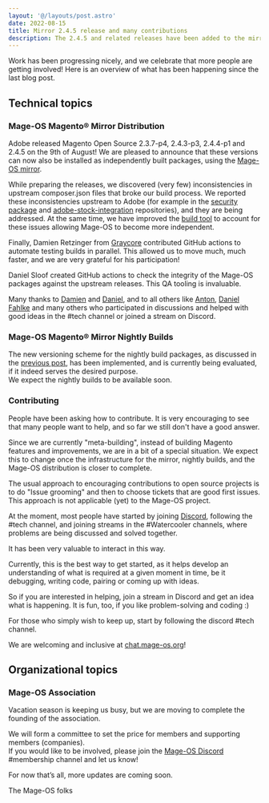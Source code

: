 ```yaml
---
layout: '@/layouts/post.astro'
date: 2022-08-15
title: Mirror 2.4.5 release and many contributions
description: The 2.4.5 and related releases have been added to the mirror repositories and a lot of progress has been made, thanks to many contributions.  
---
```


Work has been progressing nicely, and we celebrate that more people are getting involved! Here is an overview of what has been happening since the last blog post.

## Technical topics

### Mage-OS Magento® Mirror Distribution

Adobe released Magento Open Source 2.3.7-p4, 2.4.3-p3, 2.4.4-p1 and 2.4.5 on the 9th of August!
We are pleased to announce that these versions can now also be installed as independently built packages, using the [Mage-OS mirror](https://mirror.mage-os.org).

While preparing the releases, we discovered (very few) inconsistencies in upstream composer.json files that broke our build process.
We reported these inconsistencies upstream to Adobe (for example in the [security package](https://github.com/magento/security-package/issues/321) and [adobe-stock-integration](https://github.com/magento/adobe-stock-integration/pull/1872) repositories), and they are being addressed. At the same time, we have improved the [build tool](https://github.com/mage-os/generate-mirror-repo-js) to account for these issues  allowing Mage-OS to become more independent.

Finally, Damien Retzinger from [Graycore](https://www.graycore.io/) contributed GitHub actions to automate testing builds in parallel. This allowed us to move much, much faster, and we are very grateful for his participation!

Daniel Sloof created GitHub actions to check the integrity of the Mage-OS packages against the upstream releases. This QA tooling is invaluable.

Many thanks to [Damien](https://github.com/damienwebdev) and [Daniel](https://github.com/danslo), and to all others like [Anton](https://github.com/speedupmate), [Daniel Fahlke](https://github.com/flyingmana) and many others who participated in discussions and helped with good ideas in the #tech channel or joined a stream on Discord.


### Mage-OS Magento® Mirror Nightly Builds

The new versioning scheme for the nightly build packages, as discussed in the [previous post](https://mage-os.org/blog/mage-os-update-2022-week-30), has been implemented, and is currently being evaluated, if it indeed serves the desired purpose.  
We expect the nightly builds to be available soon.


### Contributing

People have been asking how to contribute. It is very encouraging to see that many people want to help, and so far we still don't have a good answer.

Since we are currently  "meta-building", instead of building Magento features and improvements, we are in  a bit of a special situation. We expect this to change once the infrastructure for the mirror, nightly builds, and the Mage-OS distribution is closer to complete.

The usual approach to encouraging contributions to open source projects is to do "Issue grooming" and then to choose tickets that are good first issues. This approach is not applicable (yet) to the Mage-OS project.

At the moment, most people  have started by joining [Discord](http://chat.mage-os.org), following the  #tech channel, and joining streams in the #Watercooler channels, where problems are being discussed and solved together.

It has been very valuable to interact in this way.

Currently,  this is  the best way to get started, as it helps develop an understanding of what is required at a given moment in time, be it debugging, writing code, pairing or coming up with ideas.

So if you are interested in helping,  join a stream in Discord and get an idea what is happening. It is fun, too, if you like problem-solving and coding :)

For those who simply wish to keep up, start by following the discord #tech channel.

We are welcoming and inclusive at [chat.mage-os.org](http://chat.mage-os.org)!


## Organizational topics

### Mage-OS Association

Vacation season is keeping us busy, but we are moving to complete the founding of the association.

We will form a committee to set the price for members and supporting members (companies).  
If you would like to be involved, please join the [Mage-OS Discord](http://chat.mage-os.org) #membership channel and let us know!


For now that’s all, more updates are coming soon.

The Mage-OS folks